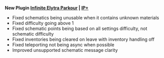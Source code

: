 **New Plugin [Infinite Elytra Parkour](https://www.spigotmc.org/resources/115322/) | [IP+](https://www.spigotmc.org/resources/105019/)**

- Fixed schematics being unusable when it contains unknown materials 
- Fixed difficulty going above 1
- Fixed schematic points being based on all settings difficulty, not schematic difficulty
- Fixed inventories being cleared on leave with inventory handling off
- Fixed teleporting not being async when possible
- Improved unsupported schematic message clarity